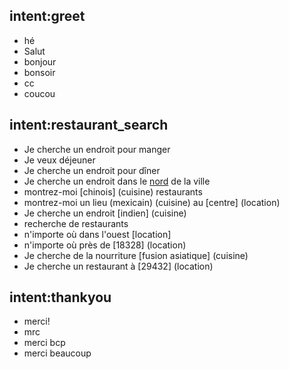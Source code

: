 ## intent:greet
- hé
- Salut
- bonjour
- bonsoir
- cc
- coucou 

## intent:restaurant_search
- Je cherche un endroit pour manger
- Je veux déjeuner
- Je cherche un endroit pour dîner
- Je cherche un endroit dans le [nord](location) de la ville
- montrez-moi [chinois] (cuisine) restaurants
- montrez-moi un lieu (mexicain) (cuisine) au [centre] (location)
- Je cherche un endroit [indien] (cuisine)
- recherche de restaurants
- n'importe où dans l'ouest [location]
- n'importe où près de [18328] (location)
- Je cherche de la nourriture [fusion asiatique] (cuisine)
- Je cherche un restaurant à [29432] (location)

## intent:thankyou
- merci!
- mrc
- merci bcp
- merci beaucoup
